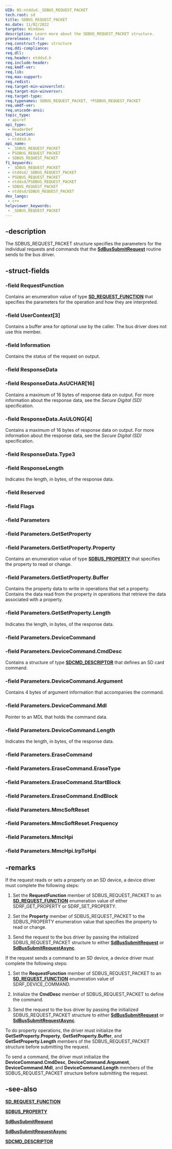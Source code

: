 ```yaml
---
UID: NS:ntddsd._SDBUS_REQUEST_PACKET
tech.root: sd
title: SDBUS_REQUEST_PACKET
ms.date: 11/02/2022
targetos: Windows
description: Learn more about the SDBUS_REQUEST_PACKET structure.
prerelease: false
req.construct-type: structure
req.ddi-compliance: 
req.dll: 
req.header: ntddsd.h
req.include-header: 
req.kmdf-ver: 
req.lib: 
req.max-support: 
req.redist: 
req.target-min-winverclnt: 
req.target-min-winversvr: 
req.target-type: 
req.typenames: SDBUS_REQUEST_PACKET, *PSDBUS_REQUEST_PACKET
req.umdf-ver: 
req.unicode-ansi: 
topic_type:
 - apiref
api_type:
 - HeaderDef
api_location:
 - ntddsd.h
api_name:
 - _SDBUS_REQUEST_PACKET
 - PSDBUS_REQUEST_PACKET
 - SDBUS_REQUEST_PACKET
f1_keywords:
 - _SDBUS_REQUEST_PACKET
 - ntddsd/_SDBUS_REQUEST_PACKET
 - PSDBUS_REQUEST_PACKET
 - ntddsd/PSDBUS_REQUEST_PACKET
 - SDBUS_REQUEST_PACKET
 - ntddsd/SDBUS_REQUEST_PACKET
dev_langs:
 - c++
helpviewer_keywords:
 - _SDBUS_REQUEST_PACKET
---
```


## -description

The SDBUS\_REQUEST\_PACKET structure specifies the parameters for the individual requests and commands that the [**SdBusSubmitRequest**](nf-ntddsd-sdbussubmitrequest.md) routine sends to the bus driver.

## -struct-fields

### -field RequestFunction

Contains an enumeration value of type [**SD\_REQUEST\_FUNCTION**](ne-ntddsd-sd_request_function.md) that specifies the parameters for the operation and how they are interpreted.

### -field UserContext[3]

Contains a buffer area for optional use by the caller. The bus driver does not use this member.

### -field Information

Contains the status of the request on output.

### -field ResponseData

### -field ResponseData.AsUCHAR[16]

Contains a maximum of 16 bytes of response data on output. For more information about the response data, see the *Secure Digital (SD)* specification.

### -field ResponseData.AsULONG[4]

Contains a maximum of 16 bytes of response data on output. For more information about the response data, see the *Secure Digital (SD)* specification.

### -field ResponseData.Type3

### -field ResponseLength

Indicates the length, in bytes, of the response data.

### -field Reserved

### -field Flags

### -field Parameters

### -field Parameters.GetSetProperty

### -field Parameters.GetSetProperty.Property

Contains an enumeration value of type [**SDBUS\_PROPERTY**](ne-ntddsd-sdbus_property.md) that specifies the property to read or change.

### -field Parameters.GetSetProperty.Buffer

Contains the property data to write in operations that set a property. Contains the data read from the property in operations that retrieve the data associated with a property.

### -field Parameters.GetSetProperty.Length

Indicates the length, in bytes, of the response data.

### -field Parameters.DeviceCommand

### -field Parameters.DeviceCommand.CmdDesc

Contains a structure of type [**SDCMD\_DESCRIPTOR**](../sddef/ns-sddef-_sdcmd_descriptor.md) that defines an SD card command.

### -field Parameters.DeviceCommand.Argument

Contains 4 bytes of argument information that accompanies the command.

### -field Parameters.DeviceCommand.Mdl

Pointer to an MDL that holds the command data.

### -field Parameters.DeviceCommand.Length

Indicates the length, in bytes, of the response data.

### -field Parameters.EraseCommand

### -field Parameters.EraseCommand.EraseType

### -field Parameters.EraseCommand.StartBlock

### -field Parameters.EraseCommand.EndBlock

### -field Parameters.MmcSoftReset

### -field Parameters.MmcSoftReset.Frequency

### -field Parameters.MmcHpi

### -field Parameters.MmcHpi.IrpToHpi

## -remarks

If the request reads or sets a property on an SD device, a device driver must complete the following steps:

1. Set the **RequestFunction** member of SDBUS\_REQUEST\_PACKET to an [**SD\_REQUEST\_FUNCTION**](ne-ntddsd-sd_request_function.md) enumeration value of either SDRF\_GET\_PROPERTY or SDRF\_SET\_PROPERTY.

1. Set the **Property** member of SDBUS\_REQUEST\_PACKET to the SDBUS\_PROPERTY enumeration value that specifies the property to read or change.

1. Send the request to the bus driver by passing the initialized SDBUS\_REQUEST\_PACKET structure to either [**SdBusSubmitRequest**](nf-ntddsd-sdbussubmitrequest.md) or [**SdBusSubmitRequestAsync**](nf-ntddsd-sdbussubmitrequestasync.md).

If the request sends a command to an SD device, a device driver must complete the following steps:

1. Set the **RequestFunction** member of SDBUS\_REQUEST\_PACKET to an [**SD\_REQUEST\_FUNCTION**](ne-ntddsd-sd_request_function.md) enumeration value of SDRF\_DEVICE\_COMMAND.

1. Initialize the **CmdDesc** member of SDBUS\_REQUEST\_PACKET to define the command.

1. Send the request to the bus driver by passing the initialized SDBUS\_REQUEST\_PACKET structure to either [**SdBusSubmitRequest**](nf-ntddsd-sdbussubmitrequest.md) or [**SdBusSubmitRequestAsync**](nf-ntddsd-sdbussubmitrequestasync.md).

To do property operations, the driver must initialize the **GetSetProperty.Property**, **GetSetProperty.Buffer**, and **GetSetProperty.Length** members of the SDBUS\_REQUEST\_PACKET structure before submitting the request.

To send a command, the driver must initialize the **DeviceCommand.CmdDesc**, **DeviceCommand.Argument**, **DeviceCommand.Mdl**, and **DeviceCommand.Length** members of the SDBUS\_REQUEST\_PACKET structure before submitting the request.

## -see-also

[**SD\_REQUEST\_FUNCTION**](ne-ntddsd-sd_request_function.md)

[**SDBUS\_PROPERTY**](ne-ntddsd-sdbus_property.md)

[**SdBusSubmitRequest**](nf-ntddsd-sdbussubmitrequest.md)

[**SdBusSubmitRequestAsync**](nf-ntddsd-sdbussubmitrequestasync.md)

[**SDCMD\_DESCRIPTOR**](../sddef/ns-sddef-_sdcmd_descriptor.md)
